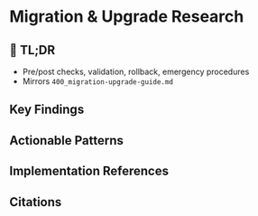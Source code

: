 <!-- CONTEXT_REFERENCE: 400_context-priority-guide.md -->

<!-- MODULE_REFERENCE: 400_migration-upgrade-guide.md -->
# Migration & Upgrade Research

<!-- ANCHOR: tldr -->
<a id="tldr"></a>

## 🔎 TL;DR

- Pre/post checks, validation, rollback, emergency procedures
- Mirrors `400_migration-upgrade-guide.md`

<!-- ANCHOR: key-findings -->
<a id="key-findings"></a>

## Key Findings

<!-- ANCHOR: actionable-patterns -->
<a id="actionable-patterns"></a>

## Actionable Patterns

<!-- ANCHOR: implementation-refs -->
<a id="implementation-refs"></a>

## Implementation References

<!-- ANCHOR: citations -->
<a id="citations"></a>

## Citations

